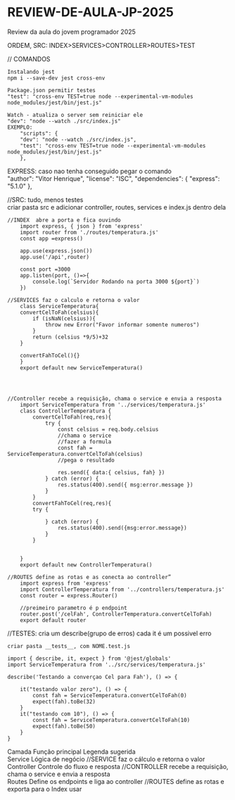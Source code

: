 # REVIEW-DE-AULA-JP-2025
Review da aula do jovem programador 2025

ORDEM,  SRC: INDEX>SERVICES>CONTROLLER>ROUTES>TEST

// COMANDOS 

    Instalando jest
    npm i --save-dev jest cross-env
    
    Package.json permitir testes
    "test": "cross-env TEST=true node --experimental-vm-modules node_modules/jest/bin/jest.js"

    Watch - atualiza o server sem reiniciar ele
    "dev": "node --watch ./src/index.js" 
    EXEMPLO:
        "scripts": {
        "dev": "node --watch ./src/index.js",
        "test": "cross-env TEST=true node --experimental-vm-modules node_modules/jest/bin/jest.js"
        },
   EXPRESS: caso nao tenha conseguido pegar o comando     
    "author": "Vitor Henrique",
    "license": "ISC",
    "dependencies": {
        "express": "5.1.0"
    },








//SRC:  tudo, menos testes    
    criar pasta src e adicionar controller, routes, services e index.js dentro dela

    //INDEX  abre a porta e fica ouvindo
        import express, { json } from 'express'
        import router from './routes/temperatura.js'
        const app =express()

        app.use(express.json())
        app.use('/api',router)

        const port =3000
        app.listen(port, ()=>{
            console.log(`Servidor Rodando na porta 3000 ${port}`)
        })

    //SERVICES faz o calculo e retorna o valor
        class ServiceTemperatura{
        convertCelToFah(celsius){
            if (isNaN(celsius)){
                throw new Error("Favor informar somente numeros")
            }
            return (celsius *9/5)+32
        }

        convertFahToCel(){}
        }
        export default new ServiceTemperatura()




    //Controller recebe a requisição, chama o service e envia a resposta
        import ServiceTemperatura from '../services/temperatura.js'
        class ControllerTemperatura {
            convertCelToFah(req,res){
                try {
                    const celsius = req.body.celsius
                    //chama o service
                    //fazer a formula
                    const fah = ServiceTemperatura.convertCelToFah(celsius)
                    //pega o resultado

                    res.send({ data:{ celsius, fah} })
                } catch (error) {
                    res.status(400).send({ msg:error.message })
                }
            }
            convertFahToCel(req,res){
            try {
                    
                } catch (error) {
                    res.status(400).send({msg:error.message})
                }
            }
            

        }
        export default new ControllerTemperatura()

    //ROUTES define as rotas e as conecta ao controller”
        import express from 'express'
        import ControllerTemperatura from '../controllers/temperatura.js'
        const router = express.Router()

        //preimeiro parametro é p endpoint
        router.post('/celFah', ControllerTemperatura.convertCelToFah)
        export default router


    
//TESTES: cria um describe(grupo de erros) cada it é um possivel erro

    criar pasta __tests__, com NOME.test.js

    import { describe, it, expect } from '@jest/globals'
    import ServiceTemperatura from '../src/services/temperatura.js'

    describe('Testando a converçao Cel para Fah'), () => {

        it("testando valor zero"), () => {
            const fah = ServiceTemperatura.convertCelToFah(0)
            expect(fah).toBe(32)
        }
        it("testando com 10"), () => {
            const fah = ServiceTemperatura.convertCelToFah(10)
            expect(fah).toBe(50)
        }
    }






Camada	        Função principal                             Legenda sugerida	                                           
Service	        Lógica de negócio                           //SERVICE faz o cálculo e retorna o valor	                 
Controller	    Controle do fluxo e resposta                //CONTROLLER recebe a requisição, chama o service e envia a resposta	
Routes	        Define os endpoints e liga ao controller    //ROUTES define as rotas e exporta para o Index usar	



